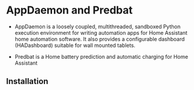 # AppDaemon and Predbat

* AppDaemon is a loosely coupled, multithreaded, sandboxed Python
execution environment for writing automation apps for Home Assistant home
automation software. It also provides a configurable dashboard (HADashboard)
suitable for wall mounted tablets.

* Predbat is a Home battery prediction and automatic charging for Home Assistant

## Installation

